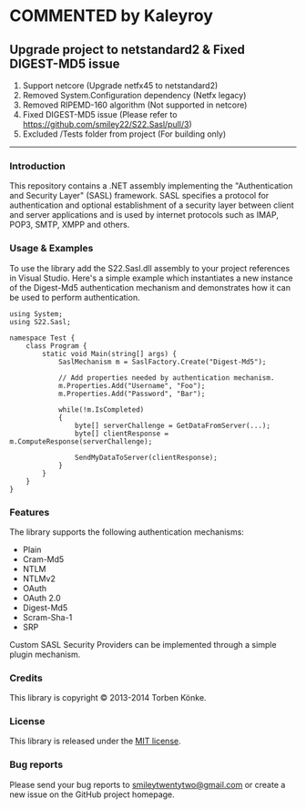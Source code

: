 # COMMENTED by Kaleyroy

## Upgrade project to netstandard2 & Fixed DIGEST-MD5 issue

1. Support netcore (Upgrade netfx45 to netstandard2)
2. Removed System.Configuration dependency (Netfx legacy)
3. Removed RIPEMD-160 algorithm (Not supported in netcore)
4. Fixed DIGEST-MD5 issue (Please refer to https://github.com/smiley22/S22.Sasl/pull/3)
5. Excluded /Tests folder from project (For building only)

-----------------------------------------------------------------------------------

### Introduction

This repository contains a .NET assembly implementing the "Authentication and Security Layer" (SASL)
framework. SASL specifies a protocol for authentication and optional establishment of a security
layer between client and server applications and is used by internet protocols such as IMAP, POP3,
SMTP, XMPP and others.


### Usage & Examples

To use the library add the S22.Sasl.dll assembly to your project references in Visual Studio. Here's
a simple example which instantiates a new instance of the Digest-Md5 authentication mechanism and
demonstrates how it can be used to perform authentication.

	using System;
	using S22.Sasl;

	namespace Test {
		class Program {
			static void Main(string[] args) {
				SaslMechanism m = SaslFactory.Create("Digest-Md5");

				// Add properties needed by authentication mechanism.
				m.Properties.Add("Username", "Foo");
				m.Properties.Add("Password", "Bar");

				while(!m.IsCompleted)
				{
					byte[] serverChallenge = GetDataFromServer(...);
					byte[] clientResponse = m.ComputeResponse(serverChallenge);

					SendMyDataToServer(clientResponse);
				}
			}
		}
	}


### Features

The library supports the following authentication mechanisms:
 * Plain
 * Cram-Md5
 * NTLM
 * NTLMv2
 * OAuth
 * OAuth 2.0
 * Digest-Md5
 * Scram-Sha-1
 * SRP

Custom SASL Security Providers can be implemented through a simple plugin
mechanism.


### Credits

This library is copyright © 2013-2014 Torben Könke.



### License

This library is released under the [MIT license](https://github.com/smiley22/S22.Sasl/blob/master/License.md).


### Bug reports

Please send your bug reports to [smileytwentytwo@gmail.com](mailto:smileytwentytwo@gmail.com) or create a new
issue on the GitHub project homepage.
